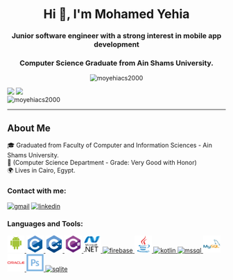 <h1 align="center">Hi 👋, I'm Mohamed Yehia</h1>
<h3 align="center">Junior software engineer with a strong interest in mobile app development </h3>
<h3 align="center"> Computer Science Graduate from Ain Shams University.</h3>

<p align="center"> <img src="https://komarev.com/ghpvc/?username=moyehiacs2000&label=Profile%20views&color=0e75b6&style=flat" alt="moyehiacs2000" /> </p>

<div>
  <img src="https://github-readme-streak-stats.herokuapp.com/?user=moyehiacs2000&theme=dark" width="49%" align=left/>
  <img src="https://github-readme-stats.vercel.app/api?username=moyehiacs2000&locale=en&theme=tokyonight&show_icons=true&line_height=25&border_radius=5" width="49%" />
</div>

<img  src="https://github-readme-stats.vercel.app/api/top-langs?username=moyehiacs2000&layout=compact&&title_color=FF2E63&text_color=57D1C9&bg_color=151515" alt="moyehiacs2000" />
<hr>
<h2 align = "left"> About Me</h2>

🎓 Graduated from Faculty of Computer and Information Sciences - Ain Shams University.<BR>
📌 (Computer Science Department - Grade: Very Good with Honor)<BR>
🌍 Lives in Cairo, Egypt.<BR>
  
  
### Contact with me:

[![gmail](https://user-images.githubusercontent.com/52586356/104854957-6ee95180-5912-11eb-975a-0c2670b33801.png)][1]
[![linkedin](https://user-images.githubusercontent.com/52586356/104855029-f8008880-5912-11eb-8ed3-1071d96d9060.png)][2]

[1]: mailto:mohamedyehia56170@gmail.com
[2]: https://www.linkedin.com/in/mohamed-yehia-2a345a1a3
  

<h3 align="left">Languages and Tools:</h3>
<p align="left"> <a href="https://developer.android.com" target="_blank"> <img src="https://raw.githubusercontent.com/devicons/devicon/master/icons/android/android-original-wordmark.svg" alt="android" width="40" height="40"/> </a> <a href="https://www.cprogramming.com/" target="_blank"> <img src="https://raw.githubusercontent.com/devicons/devicon/master/icons/c/c-original.svg" alt="c" width="40" height="40"/> </a> <a href="https://www.w3schools.com/cpp/" target="_blank"> <img src="https://raw.githubusercontent.com/devicons/devicon/master/icons/cplusplus/cplusplus-original.svg" alt="cplusplus" width="40" height="40"/> </a> <a href="https://www.w3schools.com/cs/" target="_blank"> <img src="https://raw.githubusercontent.com/devicons/devicon/master/icons/csharp/csharp-original.svg" alt="csharp" width="40" height="40"/> </a> <a href="https://dotnet.microsoft.com/" target="_blank"> <img src="https://raw.githubusercontent.com/devicons/devicon/master/icons/dot-net/dot-net-original-wordmark.svg" alt="dotnet" width="40" height="40"/> </a> <a href="https://firebase.google.com/" target="_blank"> <img src="https://www.vectorlogo.zone/logos/firebase/firebase-icon.svg" alt="firebase" width="40" height="40"/> </a> <a href="https://www.java.com" target="_blank"> <img src="https://raw.githubusercontent.com/devicons/devicon/master/icons/java/java-original.svg" alt="java" width="40" height="40"/> </a> <a href="https://kotlinlang.org" target="_blank"> <img src="https://www.vectorlogo.zone/logos/kotlinlang/kotlinlang-icon.svg" alt="kotlin" width="40" height="40"/> </a> <a href="https://www.microsoft.com/en-us/sql-server" target="_blank"> <img src="https://www.svgrepo.com/show/303229/microsoft-sql-server-logo.svg" alt="mssql" width="40" height="40"/> </a> <a href="https://www.mysql.com/" target="_blank"> <img src="https://raw.githubusercontent.com/devicons/devicon/master/icons/mysql/mysql-original-wordmark.svg" alt="mysql" width="40" height="40"/> </a> <a href="https://www.oracle.com/" target="_blank"> <img src="https://raw.githubusercontent.com/devicons/devicon/master/icons/oracle/oracle-original.svg" alt="oracle" width="40" height="40"/> </a> <a href="https://www.photoshop.com/en" target="_blank"> <img src="https://raw.githubusercontent.com/devicons/devicon/master/icons/photoshop/photoshop-line.svg" alt="photoshop" width="40" height="40"/> </a> <a href="https://www.sqlite.org/" target="_blank"> <img src="https://www.vectorlogo.zone/logos/sqlite/sqlite-icon.svg" alt="sqlite" width="40" height="40"/> </a> </p>




